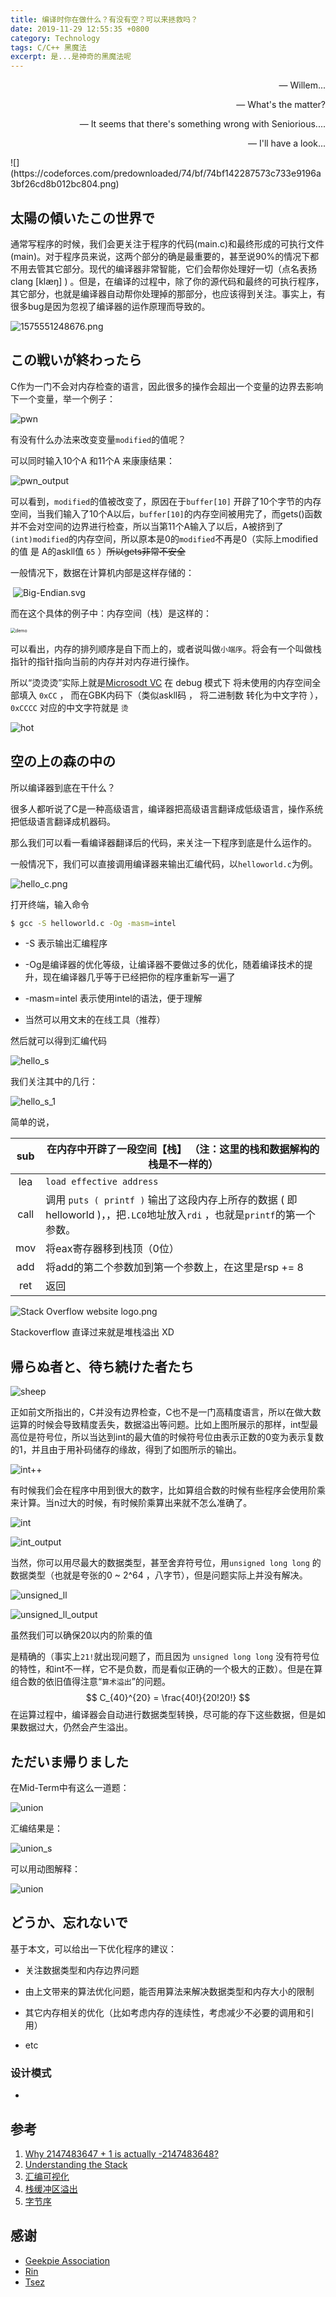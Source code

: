 ```yaml
---
title: 编译时你在做什么？有没有空？可以来拯救吗？
date: 2019-11-29 12:55:35 +0800
category: Technology
tags: C/C++ 黑魔法
excerpt: 是...是神奇的黑魔法呢
---
```


<p align="right">— Willem...</p>
<p align="right">— What's the matter?</p>
<p align="right">— It seems that there's something wrong with Seniorious....</p>
<p align="right">— I'll have a look...</p>
![](https://codeforces.com/predownloaded/74/bf/74bf142287573c733e9196a3bf26cd8b012bc804.png)



## 太陽の傾いたこの世界で

通常写程序的时候，我们会更关注于程序的代码(main.c)和最终形成的可执行文件(main)。对于程序员来说，这两个部分的确是最重要的，甚至说90%的情况下都不用去管其它部分。现代的编译器非常智能，它们会帮你处理好一切（点名表扬 clang  [klæŋ]  ) 。但是，在编译的过程中，除了你的源代码和最终的可执行程序，其它部分，也就是编译器自动帮你处理掉的那部分，也应该得到关注。事实上，有很多bug是因为忽视了编译器的运作原理而导致的。



![1575551248676.png](https://i.loli.net/2019/12/05/xXSCbpR1ckPz79W.png)	

##   この戦いが終わったら 

C作为一门不会对内存检查的语言，因此很多的操作会超出一个变量的边界去影响下一个变量，举一个例子：

![pwn](/assets/img/2019/Workshop/pwn.png)		

有没有什么办法来改变变量`modified`的值呢？

可以同时输入10个A 和11个A 来康康结果：



![pwn_output](/assets/img/2019/Workshop/pwn_output.png)



可以看到，`modified`的值被改变了，原因在于`buffer[10]` 开辟了10个字节的内存空间，当我们输入了10个A以后，`buffer[10]`的内存空间被用完了，而gets()函数并不会对空间的边界进行检查，所以当第11个A输入了以后，A被挤到了`(int)modified`的内存空间，所以原本是0的`modified`不再是0（实际上modified的值 是 A的askll值 `65` ）<del>所以gets非常不安全</del>



一般情况下，数据在计算机内部是这样存储的：

​			 ![Big-Endian.svg](https://upload.wikimedia.org/wikipedia/commons/thumb/e/ed/Little-Endian.svg/560px-Little-Endian.svg.png) 

而在这个具体的例子中：内存空间（栈）是这样的：

<img src="/assets/img/2019/Workshop/demo.jpg" alt="demo" style="zoom:50%;" />



可以看出，内存的排列顺序是自下而上的，或者说叫做`小端序`。将会有一个叫做栈指针的指针指向当前的内存并对内存进行操作。



所以“烫烫烫”实际上就是[Microsodt VC]( https://aka.ms/pill ) 在 debug 模式下 将未使用的内存空间全部填入 `0xCC` ， 而在GBK内码下（类似askll码 ， 将二进制数 转化为中文字符 ）， `0xCCCC` 对应的中文字符就是 `烫` 



![hot](\assets\img\2019\Workshop\hot.jpg)

##   空の上の森の中の 

所以编译器到底在干什么？

很多人都听说了C是一种高级语言，编译器把高级语言翻译成低级语言，操作系统把低级语言翻译成机器码。

那么我们可以看一看编译器翻译后的代码，来关注一下程序到底是什么运作的。

一般情况下，我们可以直接调用编译器来输出汇编代码，以`helloworld.c`为例。



![hello_c.png](https://i.loli.net/2019/12/05/5kwmUpTeyH8K1tS.png)

打开终端，输入命令

```bash
$ gcc -S helloworld.c -Og -masm=intel
```

 

- -S 表示输出汇编程序   

- -Og是编译器的优化等级，让编译器不要做过多的优化，随着编译技术的提升，现在编译器几乎等于已经把你的程序重新写一遍了   

- -masm=intel 表示使用intel的语法，便于理解 

- 当然可以用文末的在线工具（推荐）

  

然后就可以得到汇编代码

![hello_s](/assets/img/2019/Workshop/hello_s.png)

我们关注其中的几行：

![hello_s_1](/assets/img/2019/Workshop/hello_s_1.png)

简单的说，

| sub  | 在内存中开辟了一段空间【栈】 （注：这里的栈和数据解构的栈是不一样的） |
| :--: | ------------------------------------------------------------ |
| lea  | `load effective address`                                     |
| call | 调用 `puts ( printf )` 输出了这段内存上所存的数据 ( 即helloworld )，，把`.LC0`地址放入`rdi` ，也就是`printf`的第一个参数。 |
| mov  | 将eax寄存器移到栈顶（0位）                                   |
| add | 将add的第二个参数加到第一个参数上，在这里是rsp += 8 |
| ret | 返回 |



 ![Stack Overflow website logo.png](https://upload.wikimedia.org/wikipedia/zh/9/95/Stack_Overflow_website_logo.png) 

Stackoverflow 直译过来就是堆栈溢出 XD

##  帰らぬ者と、待ち続けた者たち 

![sheep](/assets/img/2019/Workshop/sheep.jpg)

​		正如前文所指出的，C并没有边界检查，C也不是一门高精度语言，所以在做大数运算的时候会导致精度丢失，数据溢出等问题。比如上图所展示的那样，int型最高位是符号位，所以当达到int的最大值的时候符号位由表示正数的0变为表示复数的1，并且由于用补码储存的缘故，得到了如图所示的输出。

![int++](/assets/img/2019/Workshop/int++.png)

​		有时候我们会在程序中用到很大的数字，比如算组合数的时候有些程序会使用阶乘来计算。当n过大的时候，有时候阶乘算出来就不怎么准确了。

![int](/assets/img/2019/Workshop/int.png)

![int_output](/assets/img/2019/Workshop/int_output.png)

当然，你可以用尽最大的数据类型，甚至舍弃符号位，用`unsigned long long` 的数据类型（也就是夸张的0 ~ 2^64 ，八字节），但是问题实际上并没有解决。

![unsigned_ll](/assets/img/2019/Workshop/unsigned_ll.png)

![unsigned_ll_output](/assets/img/2019/Workshop/unsigned_ll_output.png)

虽然我们可以确保20以内的阶乘的值

是精确的（事实上`21!`就出现问题了，而且因为 `unsigned long long` 没有符号位的特性，和int不一样，它不是负数，而是看似正确的一个极大的正数）。但是在算组合数的依旧值得注意“`算术溢出`”的问题。
$$
C_{40}^{20} = \frac{40!}{20!20!}
$$
在运算过程中，编译器会自动进行数据类型转换，尽可能的存下这些数据，但是如果数据过大，仍然会产生溢出。



##   ただいま帰りました 

在Mid-Term中有这么一道题：

![union](/assets/img/2019/Workshop/union.png)

汇编结果是：

![union_s](/assets/img/2019/Workshop/union_s.png)

可以用动图解释：

![union](/assets/img/2019/Workshop/union.gif)

##  どうか、忘れないで 

基于本文，可以给出一下优化程序的建议：

- 关注数据类型和内存边界问题

- 由上文带来的算法优化问题，能否用算法来解决数据类型和内存大小的限制

- 其它内存相关的优化（比如考虑内存的连续性，考虑减少不必要的调用和引用）

- etc

### 设计模式

- 





## 参考

1. [Why 2147483647 + 1 is actually -2147483648?](https://stackoverflow.com/questions/48160580/why-2147483647-1-is-actually-2147483648)
2. [Understanding the Stack](https://www.youtube.com/watch?v=pOOivAJ63DM)
3.  [汇编可视化](https://godbolt.org/ )
4.  [栈缓冲区溢出](https://zh.wikipedia.org/wiki/%E6%A0%88%E7%BC%93%E5%86%B2%E5%8C%BA%E6%BA%A2%E5%87%BA)
5.  [字节序](https://zh.wikipedia.org/wiki/%E5%AD%97%E8%8A%82%E5%BA%8F) 



## 感谢

- [Geekpie Association](https://github.com/ShanghaitechGeekPie)
- [Rin](https://github.com/shinohara-rin)
- [Tsez](https://github.com/Tsezz)

